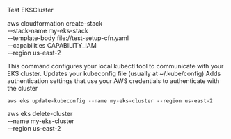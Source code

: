Test EKSCluster

aws cloudformation create-stack \
  --stack-name my-eks-stack \
  --template-body file://test-setup-cfn.yaml \
  --capabilities CAPABILITY_IAM \
  --region us-east-2


This command configures your local kubectl tool to communicate with your EKS cluster.
Updates your kubeconfig file (usually at ~/.kube/config)
Adds authentication settings that use your AWS credentials to authenticate with the cluster

`aws eks update-kubeconfig --name my-eks-cluster --region us-east-2`


aws eks delete-cluster \
     --name my-eks-cluster \
     --region us-east-2
